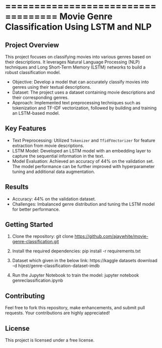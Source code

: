 ===================================
Movie Genre Classification Using LSTM and NLP
===================================

Project Overview
----------------
This project focuses on classifying movies into various genres based on their descriptions.
It leverages Natural Language Processing (NLP) techniques and Long Short-Term Memory (LSTM) networks
to build a robust classification model.

- Objective: Develop a model that can accurately classify movies into genres using their textual descriptions.
- Dataset: The project uses a dataset containing movie descriptions and their corresponding genres.
- Approach: Implemented text preprocessing techniques such as tokenization and TF-IDF vectorization, followed by
  building and training an LSTM-based model.

Key Features
------------
- Text Preprocessing: Utilized `Tokenizer` and `TfidfVectorizer` for feature extraction from movie descriptions.
- LSTM Model: Developed an LSTM model with an embedding layer to capture the sequential information in the text.
- Model Evaluation: Achieved an accuracy of 44% on the validation set. The model performance can be further improved with
  hyperparameter tuning and additional data augmentation.

Results
-------
- Accuracy: 44% on the validation dataset.
- Challenges: Imbalanced genre distribution and tuning the LSTM model for better performance.

Getting Started
---------------
1. Clone the repository:
   git clone https://github.com/ajaywhite/movie-genre-classification.git

2. Install the required dependencies:
   pip install -r requirements.txt
3. Dataset which given in the below link:
   https://kaggle datasets download -d hijest/genre-classification-dataset-imdb
4. Run the Jupyter Notebook to train the model:
   jupyter notebook genreclassification.ipynb

Contributing
------------
Feel free to fork this repository, make enhancements, and submit pull requests.
Your contributions are highly appreciated!

License
-------
This project is licensed under a free license.
